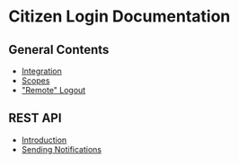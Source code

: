 Citizen Login Documentation
===========================

General Contents
----------------

 * [ Integration ](integration.md)
 * [ Scopes ](scopes.md)
 * [ "Remote" Logout ](remoteLogout.md)

REST API
--------

 * [ Introduction ](restApiIntro.md)
 * [ Sending Notifications ](sendingNotifications.md)
